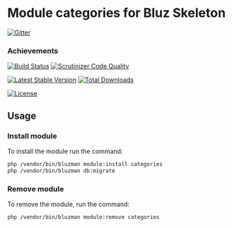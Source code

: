 # Module categories for Bluz Skeleton

[![Gitter](https://badges.gitter.im/Join%20Chat.svg)](https://gitter.im/bluzphp/main)

### Achievements

[![Build Status](https://travis-ci.org/bluzphp/module-categories.svg?branch=master)](https://travis-ci.org/bluzphp/module-categories)
[![Scrutinizer Code Quality](https://scrutinizer-ci.com/g/bluzphp/module-categories/badges/quality-score.png?b=master)](https://scrutinizer-ci.com/g/bluzphp/module-categories/?branch=master)

[![Latest Stable Version](https://poser.pugx.org/bluzphp/module-categories/v/stable)](https://packagist.org/packages/bluzphp/module-categories)
[![Total Downloads](https://poser.pugx.org/bluzphp/module-categories/downloads)](https://packagist.org/packages/bluzphp/module-categories)

[![License](https://poser.pugx.org/bluzphp/module-categories/license)](https://packagist.org/packages/bluzphp/module-categories)

Usage
-------------------------
### Install module
To install the module run the command:
  
```bash
php /vendor/bin/bluzman module:install categories
php /vendor/bin/bluzman db:migrate
```

### Remove module
To remove the module, run the command:
    
```bash
php /vendor/bin/bluzman module:remove categories
```
